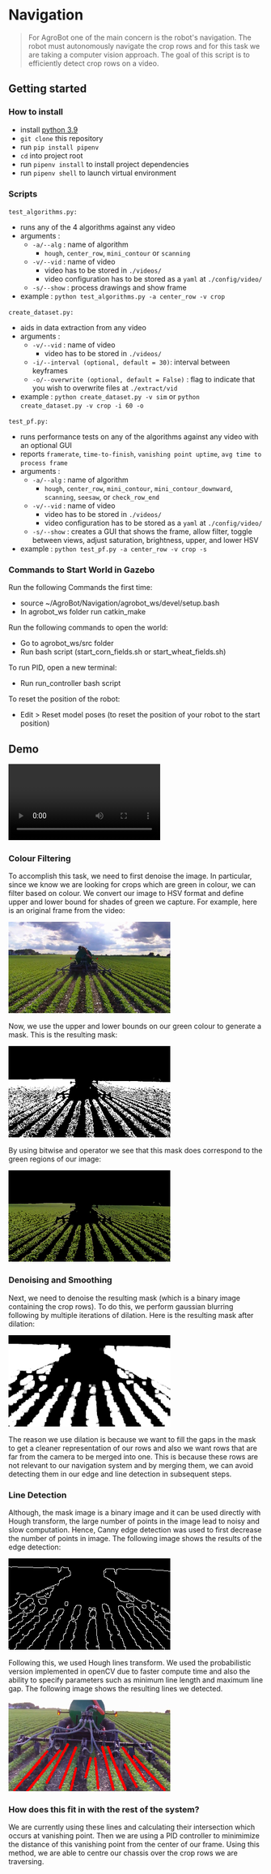# Navigation

> For AgroBot one of the main concern is the robot's navigation. The robot must autonomously navigate the crop rows and for this task we are taking a computer vision approach. The goal of this script is to efficiently detect crop rows on a video.

## Getting started

### How to install

- install [python 3.9](https://www.python.org/downloads/release/python-390/)
- `git clone` this repository
- run `pip install pipenv`
- `cd` into project root
- run `pipenv install` to install project dependencies
- run `pipenv shell` to launch virtual environment

### Scripts

`test_algorithms.py:`

- runs any of the 4 algorithms against any video
- arguments :
  - `-a/--alg` : name of algorithm
    - `hough`, `center_row`, `mini_contour` or `scanning`
  - `-v/--vid` : name of video
    - video has to be stored in `./videos/`
    - video configuration has to be stored as a `yaml` at `./config/video/`
  - `-s/--show` : process drawings and show frame
- example : `python test_algorithms.py -a center_row -v crop`

`create_dataset.py:`

- aids in data extraction from any video
- arguments :
  - `-v/--vid` : name of video
    - video has to be stored in `./videos/`
  - `-i/--interval (optional, default = 30)`: interval between keyframes
  - `-o/--overwrite (optional, default = False)` : flag to indicate that you wish to overwrite files at `./extract/vid`
- example : `python create_dataset.py -v sim` or `python create_dataset.py -v crop -i 60 -o`

`test_pf.py:`
  - runs performance tests on any of the algorithms against any video with an optional GUI
  - reports `framerate`, `time-to-finish`, `vanishing point uptime`, `avg time to process frame`
  - arguments :
    - `-a/--alg` : name of algorithm
      - `hough`, `center_row`, `mini_contour`, `mini_contour_downward`, `scanning`, `seesaw`, or `check_row_end`
    - `-v/--vid` : name of video
      - video has to be stored in `./videos/`
      - video configuration has to be stored as a `yaml` at `./config/video/`
    - `-s/--show` : creates a GUI that shows the frame, allow filter, toggle between views, adjust saturation, brightness, upper, and lower HSV
  - example : `python test_pf.py -a center_row -v crop -s`
  
### Commands to Start World in Gazebo

Run the following Commands the first time:

- source ~/AgroBot/Navigation/agrobot_ws/devel/setup.bash
- In agrobot_ws folder run catkin_make

Run the following commands to open the world:

- Go to agrobot_ws/src folder
- Run bash script (start_corn_fields.sh or start_wheat_fields.sh)

To run PID, open a new terminal:

- Run run_controller bash script

To reset the position of the robot:

- Edit > Reset model poses (to reset the position of your robot to the start position)

## Demo

![](/readme_files/demo_vid.mp4)

### Colour Filtering

To accomplish this task, we need to first denoise the image. In particular, since we know we are looking for crops which
are green in colour, we can filter based on colour. We convert our image to HSV format and define upper and lower bound
for shades of green we capture. For example, here is an original frame from the video:

![crop image](/readme_files/crop.png)

Now, we use the upper and lower bounds on our green colour to generate a mask. This is the resulting mask:

![crop mask](/readme_files/mask.png)

By using bitwise and operator we see that this mask does correspond to the green regions of our image:

![crop bitwise](/readme_files/greenregions.png)

### Denoising and Smoothing

Next, we need to denoise the resulting mask (which is a binary image containing the crop rows). To do this, we perform
gaussian blurring following by multiple iterations of dilation. Here is the resulting mask after dilation:

![denoising](/readme_files/denoising.png)

The reason we use dilation is because we want to fill the gaps in the mask to get a cleaner representation of our rows
and also we want rows that are far from the camera to be merged into one. This is because these rows are not relevant to
our navigation system and by merging them, we can avoid detecting them in our edge and line detection in subsequent
steps.

### Line Detection

Although, the mask image is a binary image and it can be used directly with Hough transform, the large number of points
in the image lead to noisy and slow computation. Hence, Canny edge detection was used to first decrease the number of
points in image. The following image shows the results of the edge detection:

![line detection](/readme_files/linedetection.png)

Following this, we used Hough lines transform. We used the probabilistic version implemented in openCV due to faster
compute time and also the ability to specify parameters such as minimum line length and maximum line gap. The following
image shows the resulting lines we detected.

![Houghlines](/readme_files/Houghlines.png)

### How does this fit in with the rest of the system?

We are currently using these lines and calculating their intersection which occurs at vanishing point. Then we are using
a PID controller to minimimize the distance of this vanishing point from the center of our frame. Using this method, we
are able to centre our chassis over the crop rows we are traversing.
